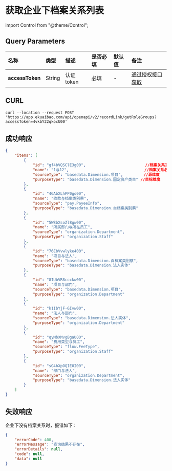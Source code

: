 # 获取企业下档案关系列表

import Control from "@theme/Control";

<Control
method="POST"
url="/api/openapi/v2/recordLink/getRoleGroups"
/>

## Query Parameters

| 名称 | 类型 | 描述 | 是否必填 | 默认值 | 备注 |
| :--- | :--- | :--- | :--- |:--- | :--- |
| **accessToken** | String | 认证token | 必填 | - | [通过授权接口获取](/docs/open-api/getting-started/auth) |

## CURL
```shell
curl --location --request POST 'https://app.ekuaibao.com/api/openapi/v2/recordLink/getRoleGroups?accessToken=4vkbY22qkocU00'
```

## 成功响应
```json
{
    "items": [
        {
            "id": "gf4bVQSClE3g00",                          //档案关系ID
            "name": "1与12",                                 //档案关系名称
            "sourceType": "basedata.Dimension.项目",         //源维度
            "purposeType": "basedata.Dimension.固定资产类目" //目标维度
        },
        {
            "id": "4GAbXLhPP0go00",
            "name": "收款与档案类别蔡",
            "sourceType": "pay.PayeeInfo",
            "purposeType": "basedata.Dimension.自档案类别蔡"
        },
        {
            "id": "5W8bXsoZl8gw00",
            "name": "所属部门与所在员工",
            "sourceType": "organization.Department",
            "purposeType": "organization.Staff"
        },
        {
            "id": "76EbVvwlyke400",
            "name": "项目与法人",
            "sourceType": "basedata.Dimension.自档案类别蔡",
            "purposeType": "basedata.Dimension.法人实体"
        },
        {
            "id": "8IUbVR8ccckw00",
            "name": "项目与部门",
            "sourceType": "basedata.Dimension.项目",
            "purposeType": "organization.Department"
        },
        {
            "id": "k1IbYjF-GIvw00",
            "name": "法人与部门",
            "sourceType": "basedata.Dimension.法人实体",
            "purposeType": "organization.Department"
        },
        {
            "id": "qyMbXMvgBgaU00",
            "name": "费用类型与员工",
            "sourceType": "flow.FeeType",
            "purposeType": "organization.Staff"
        },
        {
            "id": "sG4bXpOQIE0I00",
            "name": "部门与法人",
            "sourceType": "organization.Department",
            "purposeType": "basedata.Dimension.法人实体"
        }
    ]
}
```

## 失败响应
企业下没有档案关系时，报错如下：
```json
{
    "errorCode": 400,
    "errorMessage": "查询结果不存在",
    "errorDetails": null,
    "code": null,
    "data": null
}
```